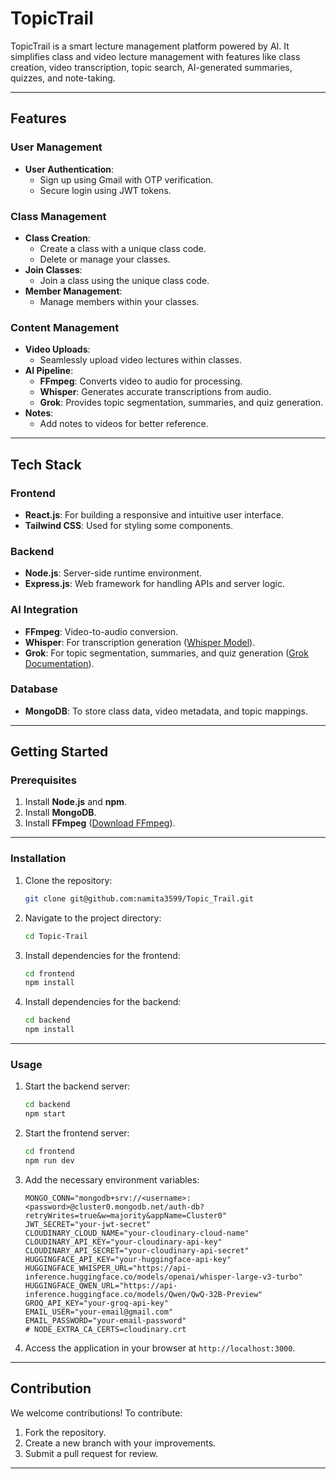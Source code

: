 # TopicTrail

TopicTrail is a smart lecture management platform powered by AI. It simplifies class and video lecture management with features like class creation, video transcription, topic search, AI-generated summaries, quizzes, and note-taking.

---

## Features

### User Management
- **User Authentication**:
  - Sign up using Gmail with OTP verification.
  - Secure login using JWT tokens.

### Class Management
- **Class Creation**:
  - Create a class with a unique class code.
  - Delete or manage your classes.
- **Join Classes**:
  - Join a class using the unique class code.
- **Member Management**:
  - Manage members within your classes.

### Content Management
- **Video Uploads**:
  - Seamlessly upload video lectures within classes.
- **AI Pipeline**:
  - **FFmpeg**: Converts video to audio for processing.
  - **Whisper**: Generates accurate transcriptions from audio.
  - **Grok**: Provides topic segmentation, summaries, and quiz generation.
- **Notes**:
  - Add notes to videos for better reference.

---

## Tech Stack

### Frontend
- **React.js**: For building a responsive and intuitive user interface.
- **Tailwind CSS**: Used for styling some components.

### Backend
- **Node.js**: Server-side runtime environment.
- **Express.js**: Web framework for handling APIs and server logic.

### AI Integration
- **FFmpeg**: Video-to-audio conversion.
- **Whisper**: For transcription generation ([Whisper Model](https://huggingface.co/openai/whisper-large-v3-turbo)).
- **Grok**: For topic segmentation, summaries, and quiz generation ([Grok Documentation](https://groq.com/)).

### Database
- **MongoDB**: To store class data, video metadata, and topic mappings.

---

## Getting Started

### Prerequisites

1. Install **Node.js** and **npm**.
2. Install **MongoDB**.
3. Install **FFmpeg** ([Download FFmpeg](https://www.ffmpeg.org/)).

---

### Installation

1. Clone the repository:
   ```bash
   git clone git@github.com:namita3599/Topic_Trail.git
   ```

2. Navigate to the project directory:
   ```bash
   cd Topic-Trail
   ```

3. Install dependencies for the frontend:
   ```bash
   cd frontend
   npm install
   ```

4. Install dependencies for the backend:
   ```bash
   cd backend
   npm install
   ```

---

### Usage

1. Start the backend server:
   ```bash
   cd backend
   npm start
   ```

2. Start the frontend server:
   ```bash
   cd frontend
   npm run dev
   ```

3. Add the necessary environment variables:

   ```env
   MONGO_CONN="mongodb+srv://<username>:<password>@cluster0.mongodb.net/auth-db?retryWrites=true&w=majority&appName=Cluster0"
   JWT_SECRET="your-jwt-secret"
   CLOUDINARY_CLOUD_NAME="your-cloudinary-cloud-name"
   CLOUDINARY_API_KEY="your-cloudinary-api-key"
   CLOUDINARY_API_SECRET="your-cloudinary-api-secret"
   HUGGINGFACE_API_KEY="your-huggingface-api-key"
   HUGGINGFACE_WHISPER_URL="https://api-inference.huggingface.co/models/openai/whisper-large-v3-turbo"
   HUGGINGFACE_QWEN_URL="https://api-inference.huggingface.co/models/Qwen/QwQ-32B-Preview"
   GROQ_API_KEY="your-groq-api-key"
   EMAIL_USER="your-email@gmail.com"
   EMAIL_PASSWORD="your-email-password"
   # NODE_EXTRA_CA_CERTS=cloudinary.crt
   ```

4. Access the application in your browser at `http://localhost:3000`.

---

## Contribution

We welcome contributions! To contribute:

1. Fork the repository.
2. Create a new branch with your improvements.
3. Submit a pull request for review.

---
